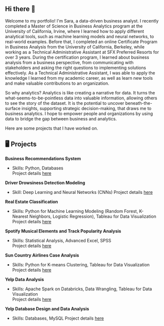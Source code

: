 ## Hi there :wave:

Welcome to my portfolio! I'm Sara, a data-driven business analyst. I recently completed a Master of Science in Business Analytics program at the University of California, Irvine, where I learned how to apply different analytical tools, such as machine learning models and neural networks, to real-world examples. Before that, I completed an online Certificate Program in Business Analysis from the University of California, Berkeley, while working as a Technical Administrative Assistant at SFX Preferred Resorts for over 3 years. During the certification program, I learned about business analysis from a business perspective, from communicating with stakeholders and asking the right questions to implementing solutions effectively. As a Technical Administrative Assistant, I was able to apply the knowledge I learned from my academic career, as well as learn new tools and make valuable contributions to an organization.  

So why analytics? Analytics is like creating a narrative for data. It turns the what-seems-to-be-pointless data into valuable information, allowing others to see the story of the dataset. It is the potential to uncover beneath-the-surface insights, supporting strategic decision-making, that draws me to business analytics. I hope to empower people and organizations by using data to bridge the gap between business and analytics.

Here are some projects that I have worked on.

## :desktop_computer: Projects  
<b>Business Recommendations System</b>  
- Skills: Python, Databases  
Project details [here](https://github.com/sara-huang-hart/business-recommendations-system.git)

<b>Driver Drowsiness Detection Modeling</b>  
- Skill: Deep Learning and Neural Networks (CNNs)
Project details [here]()  

<b>Real Estate Classification</b>    
- Skills: Python for Machine Learning Modeling (Random Forest, K-Nearest Neighbors, Logistic Regression), Tableau for Data Visualization
Project details [here]()  

<b>Spotify Musical Elements and Track Popularity Analysis</b>    
- Skills: Statistical Analysis, Advanced Excel, SPSS  
Project details [here]()

<b>Sun Country Airlines Case Analysis</b>    
- Skills: Python for K-means Clustering, Tableau for Data Visualization
Project details [here]()  

<b>Yelp Data Analysis</b>    
- Skills: Apache Spark on Databricks, Data Wrangling, Tableau for Data Visualization  
Project details [here]()

<b>Yelp Database Design and Data Analysis</b>    
- Skills: Databases, MySQL
Project details [here]()

<!--
**sara-huang-hart/sara-huang-hart** is a ✨ _special_ ✨ repository because its `README.md` (this file) appears on your GitHub profile.

Here are some ideas to get you started:

- 🔭 I’m currently working on ...
- 🌱 I’m currently learning ...
- 👯 I’m looking to collaborate on ...
- 🤔 I’m looking for help with ...
- 💬 Ask me about ...
- 📫 How to reach me: ...
- 😄 Pronouns: ...
- ⚡ Fun fact: ...
-->
